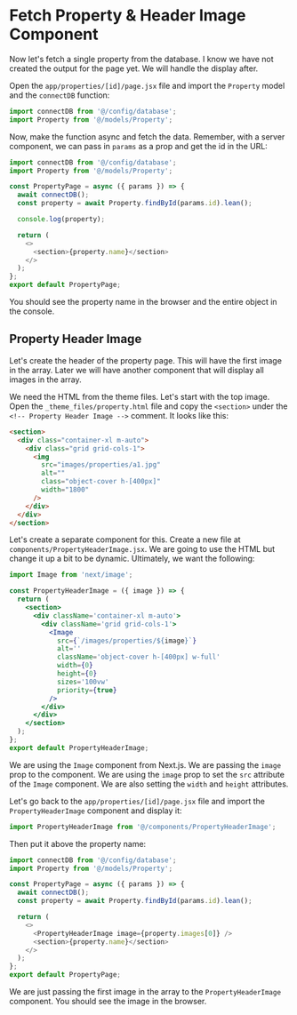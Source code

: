 # Fetch Property & Header Image Component

Now let's fetch a single property from the database. I know we have not created the output for the page yet. We will handle the display after.

Open the `app/properties/[id]/page.jsx` file and import the `Property` model and the `connectDB` function:

```js
import connectDB from '@/config/database';
import Property from '@/models/Property';
```

Now, make the function async and fetch the data. Remember, with a server component, we can pass in `params` as a prop and get the id in the URL:

```js
import connectDB from '@/config/database';
import Property from '@/models/Property';

const PropertyPage = async ({ params }) => {
  await connectDB();
  const property = await Property.findById(params.id).lean();

  console.log(property);

  return (
    <>
      <section>{property.name}</section>
    </>
  );
};
export default PropertyPage;
```

You should see the property name in the browser and the entire object in the console.

## Property Header Image

Let's create the header of the property page. This will have the first image in the array. Later we will have another component that will display all images in the array.

We need the HTML from the theme files. Let's start with the top image. Open the `_theme_files/property.html` file and copy the `<section>` under the `<!-- Property Header Image -->` comment. It looks like this:

```html
<section>
  <div class="container-xl m-auto">
    <div class="grid grid-cols-1">
      <img
        src="images/properties/a1.jpg"
        alt=""
        class="object-cover h-[400px]"
        width="1800"
      />
    </div>
  </div>
</section>
```

Let's create a separate component for this. Create a new file at `components/PropertyHeaderImage.jsx`. We are going to use the HTML but change it up a bit to be dynamic. Ultimately, we want the following:

```jsx
import Image from 'next/image';

const PropertyHeaderImage = ({ image }) => {
  return (
    <section>
      <div className='container-xl m-auto'>
        <div className='grid grid-cols-1'>
          <Image
            src={`/images/properties/${image}`}
            alt=''
            className='object-cover h-[400px] w-full'
            width={0}
            height={0}
            sizes='100vw'
            priority={true}
          />
        </div>
      </div>
    </section>
  );
};
export default PropertyHeaderImage;
```

We are using the `Image` component from Next.js. We are passing the `image` prop to the component. We are using the `image` prop to set the `src` attribute of the `Image` component. We are also setting the `width` and `height` attributes.

Let's go back to the `app/properties/[id]/page.jsx` file and import the `PropertyHeaderImage` component and display it:

```js
import PropertyHeaderImage from '@/components/PropertyHeaderImage';
```

Then put it above the property name:

```js
import connectDB from '@/config/database';
import Property from '@/models/Property';

const PropertyPage = async ({ params }) => {
  await connectDB();
  const property = await Property.findById(params.id).lean();

  return (
    <>
      <PropertyHeaderImage image={property.images[0]} />
      <section>{property.name}</section>
    </>
  );
};
export default PropertyPage;
```

We are just passing the first image in the array to the `PropertyHeaderImage` component. You should see the image in the browser.
